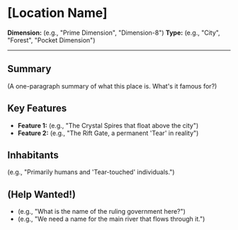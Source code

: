 # [Location Name]

**Dimension:** (e.g., "Prime Dimension", "Dimension-8")
**Type:** (e.g., "City", "Forest", "Pocket Dimension")

---

## Summary
(A one-paragraph summary of what this place is. What's it famous for?)

## Key Features
* **Feature 1:** (e.g., "The Crystal Spires that float above the city")
* **Feature 2:** (e.g., "The Rift Gate, a permanent 'Tear' in reality")

## Inhabitants
(e.g., "Primarily humans and 'Tear-touched' individuals.")

## (Help Wanted!)
* (e.g., "What is the name of the ruling government here?")
* (e.g., "We need a name for the main river that flows through it.")